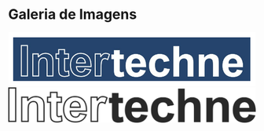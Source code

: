 # Galeria de Imagens


<picture>
  <img alt="ITT" src="/ITT.png">
  <img alt="ITT_2" src="/ITT_2.jpg">
</picture>

